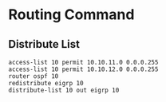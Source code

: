 # Routing Command

## Distribute List

```
access-list 10 permit 10.10.11.0 0.0.0.255
access-list 10 permit 10.10.12.0 0.0.0.255
router ospf 10
redistribute eigrp 10
distribute-list 10 out eigrp 10
```
